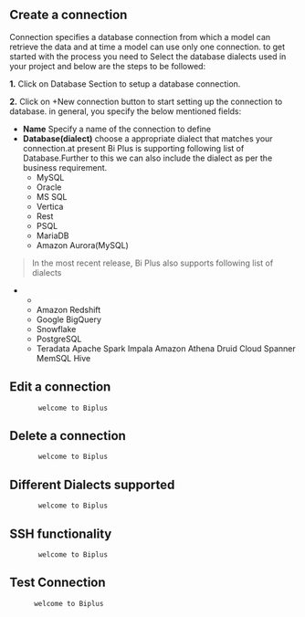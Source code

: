 ## Create  a connection 

 Connection specifies a database connection from which a model can retrieve the data and at time a model can use only one connection. to get started with the process you need to Select the database dialects used in your project and below are the steps to be followed:
 
**1.** Click on Database Section to setup a database connection.

**2.** Click on +New connection button to start setting up the connection to database. in general, you specify the below mentioned fields:
- **Name** Specify a name of the connection to define
- **Database(dialect)** choose a appropriate dialect that matches your connection.at present Bi Plus is supporting following list of Database.Further to this we can also include the dialect as per the business requirement.
  - MySQL
  - Oracle
  - MS SQL
   - Vertica
  - Rest
  - PSQL
  - MariaDB
  - Amazon Aurora(MySQL)
>In the most recent release, Bi Plus also supports following list of dialects

  - 
    - 
    - Amazon Redshift
    - Google BigQuery
    - Snowflake
    - PostgreSQL
    - Teradata
Apache Spark
Impala
Amazon Athena
Druid
Cloud Spanner
MemSQL
Hive
## Edit a connection

           welcome to Biplus

## Delete a connection

           welcome to Biplus

## Different Dialects supported

           welcome to Biplus

## SSH functionality

           welcome to Biplus

## Test Connection

          welcome to Biplus
<!--stackedit_data:
eyJoaXN0b3J5IjpbLTk2NTI3ODQ3NCwyMDUzMjc1MzE0LC0xNz
UwMjg3NjUzXX0=
-->